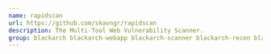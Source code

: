 ```yaml
---
name: rapidscan
url: https://github.com/skavngr/rapidscan
description: The Multi-Tool Web Vulnerability Scanner.
group: blackarch blackarch-webapp blackarch-scanner blackarch-recon blackarch-fingerprint blackarch-fuzzer blackarch-exploitation
---
```

